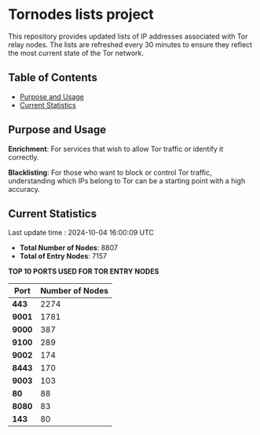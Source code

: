 # Tornodes lists project

This repository provides updated lists of IP addresses associated with Tor relay nodes. The lists are refreshed every 30 minutes to ensure they reflect the most current state of the Tor network.

## Table of Contents

- [Purpose and Usage](#purpose-and-usage)
- [Current Statistics](#current-statistics)


## Purpose and Usage

**Enrichment**: For services that wish to allow Tor traffic or identify it correctly.

**Blacklisting**: For those who want to block or control Tor traffic, understanding which IPs belong to Tor can be a starting point with a high accuracy.

## Current Statistics

Last update time : 2024-10-04 16:00:09 UTC

- **Total Number of Nodes**: 8807
- **Total of Entry Nodes**: 7157

**TOP 10 PORTS USED FOR TOR ENTRY NODES**

| **Port** | **Number of Nodes** |
|------|-----------------|
| **443**   | 2274  |
| **9001**   | 1781  |
| **9000**   | 387  |
| **9100**   | 289  |
| **9002**   | 174  |
| **8443**   | 170  |
| **9003**   | 103  |
| **80**   | 88  |
| **8080**   | 83  |
| **143**   | 80  |

